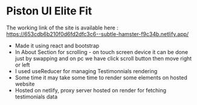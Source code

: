 # Piston UI Elite Fit

The working link of the site is available here : https://653cdb6b210f0d6fd2dfc3c6--subtle-hamster-f9c34b.netlify.app/

- Made it using react and bootstrap  
- In About Section for scrolling - on touch screen device it can be done just by swapping and on pc we have click scroll button then move right or left
- I used useReducer for managing Testimonnials rendering
- Some time it may take some time to render some elements on hosted website
- Hosted on netlify, proxy server hosted on render for fetching testimonials data

